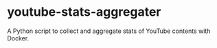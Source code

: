 # youtube-stats-aggregater
A Python script to collect and aggregate stats of YouTube contents with Docker.
